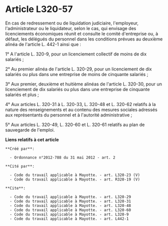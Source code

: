 # Article L320-57

En cas de redressement ou de liquidation judiciaire, l'employeur, l'administrateur ou le liquidateur, selon le cas, qui
envisage des licenciements économiques réunit et consulte le comité d'entreprise ou, à défaut, les délégués du personnel dans
les conditions prévues au deuxième alinéa de l'article L. 442-1 ainsi que : 

1° A l'article L. 320-9, pour un licenciement collectif de moins de dix salariés ; 

2° Au premier alinéa de l'article L. 320-29, pour un licenciement de dix salariés ou plus dans une entreprise de moins de
cinquante salariés ; 

3° Aux premier, deuxième et huitième alinéas de l'article L. 320-30, pour un licenciement de dix salariés ou plus dans une
entreprise de cinquante salariés et plus ; 

4° Aux articles L. 320-31 à L. 320-33, L. 320-48 et L. 320-62 relatifs à la nature des renseignements et au contenu des
mesures sociales adressés aux représentants du personnel et à l'autorité administrative ; 

5° Aux articles L. 320-49, L. 320-60 et L. 320-61 relatifs au plan de sauvegarde de l'emploi.

**Liens relatifs à cet article**

	**Créé par**:

	  - Ordonnance n°2012-788 du 31 mai 2012 - art. 2

	**Cité par**:

	  - Code du travail applicable à Mayotte. - art. L320-23 (V)
	  - Code du travail applicable à Mayotte. - art. R320-19 (V)

	**Cite**:

	  - Code du travail applicable à Mayotte. - art. L320-29
	  - Code du travail applicable à Mayotte. - art. L320-31
	  - Code du travail applicable à Mayotte. - art. L320-48
	  - Code du travail applicable à Mayotte. - art. L320-60
	  - Code du travail applicable à Mayotte. - art. L320-9
	  - Code du travail applicable à Mayotte. - art. L442-1
